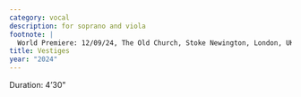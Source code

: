 ```yaml
---
category: vocal
description: for soprano and viola
footnote: |
  World Premiere: 12/09/24, The Old Church, Stoke Newington, London, UK
title: Vestiges
year: "2024"
---
```


Duration: 4’30"\
<br>
